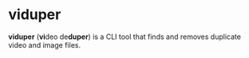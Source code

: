 # viduper

**viduper** (**vi**deo de**duper**) is a CLI tool that finds and removes duplicate video and image files.